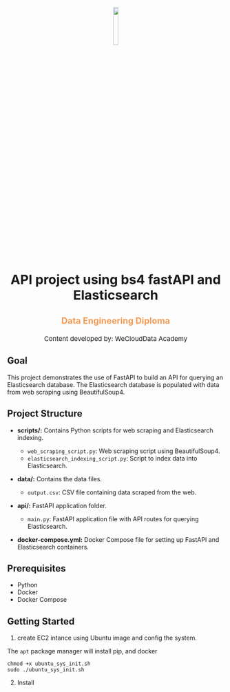 <div  align='center'><img src='https://s3.amazonaws.com/weclouddata/images/logos/wcd_logo_new_2.png' width='15%'></div >
<p style="font-size:30px;text-align:center"><b>API project using bs4 fastAPI and Elasticsearch</b></p>
<p style="font-size:20px;text-align:center"><b><font color='#F39A54'>Data Engineering Diploma</font></b></p>
<p style="font-size:15px;text-align:center">Content developed by: WeCloudData Academy</p>

## Goal

This project demonstrates the use of FastAPI to build an API for querying an Elasticsearch database. The Elasticsearch database is populated with data from web scraping using BeautifulSoup4.

## Project Structure

- **scripts/:** Contains Python scripts for web scraping and Elasticsearch indexing.
  - `web_scraping_script.py`: Web scraping script using BeautifulSoup4.
  - `elasticsearch_indexing_script.py`: Script to index data into Elasticsearch.

- **data/:** Contains the data files.
  - `output.csv`: CSV file containing data scraped from the web.

- **api/:** FastAPI application folder.
  - `main.py`: FastAPI application file with API routes for querying Elasticsearch.

- **docker-compose.yml:** Docker Compose file for setting up FastAPI and Elasticsearch containers.

## Prerequisites

- Python
- Docker
- Docker Compose

## Getting Started

1. create EC2 intance using Ubuntu image and config the system.

The `apt` package manager will install pip, and docker
```
chmod +x ubuntu_sys_init.sh
sudo ./ubuntu_sys_init.sh
```

2. Install 